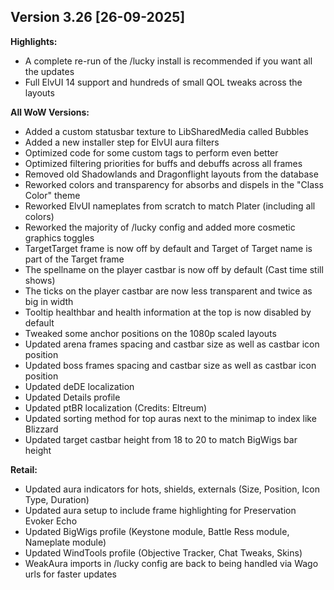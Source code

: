 ## Version 3.26 [26-09-2025]

**Highlights:**  
- A complete re-run of the /lucky install is recommended if you want all the updates  
- Full ElvUI 14 support and hundreds of small QOL tweaks across the layouts  

**All WoW Versions:**  
- Added a custom statusbar texture to LibSharedMedia called Bubbles  
- Added a new installer step for ElvUI aura filters  
- Optimized code for some custom tags to perform even better  
- Optimized filtering priorities for buffs and debuffs across all frames  
- Removed old Shadowlands and Dragonflight layouts from the database  
- Reworked colors and transparency for absorbs and dispels in the "Class Color" theme  
- Reworked ElvUI nameplates from scratch to match Plater (including all colors)  
- Reworked the majority of /lucky config and added more cosmetic graphics toggles  
- TargetTarget frame is now off by default and Target of Target name is part of the Target frame  
- The spellname on the player castbar is now off by default (Cast time still shows)  
- The ticks on the player castbar are now less transparent and twice as big in width  
- Tooltip healthbar and health information at the top is now disabled by default  
- Tweaked some anchor positions on the 1080p scaled layouts  
- Updated arena frames spacing and castbar size as well as castbar icon position  
- Updated boss frames spacing and castbar size as well as castbar icon position  
- Updated deDE localization  
- Updated Details profile  
- Updated ptBR localization (Credits: Eltreum)  
- Updated sorting method for top auras next to the minimap to index like Blizzard  
- Updated target castbar height from 18 to 20 to match BigWigs bar height  

**Retail:**  
- Updated aura indicators for hots, shields, externals (Size, Position, Icon Type, Duration)  
- Updated aura setup to include frame highlighting for Preservation Evoker Echo  
- Updated BigWigs profile (Keystone module, Battle Ress module, Nameplate module)  
- Updated WindTools profile (Objective Tracker, Chat Tweaks, Skins)  
- WeakAura imports in /lucky config are back to being handled via Wago urls for faster updates  